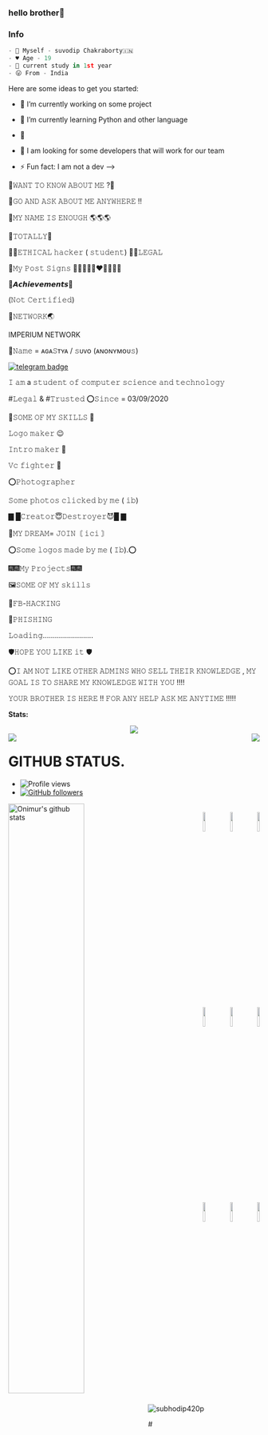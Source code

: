 ### hello brother👋

### Info
```python
- 🎀 Myself - suvodip Chakraborty🇮🇳
- ♥️ Age - 19
- 🌠 current study in 1st year
- 😛 From - India
```

Here are some ideas to get you started:
- 🔭 I’m currently working on some project
- 🌱 I’m currently learning Python and other language
- 👯 
- 🤔 I am looking for some developers that will work for our team

- ⚡ Fun fact: I am not a dev
-->

🍎𝚆𝙰𝙽𝚃   𝚃𝙾 𝙺𝙽𝙾𝚆 𝙰𝙱𝙾𝚄𝚃 𝙼𝙴 ?🍎

🍏𝙶𝙾 𝙰𝙽𝙳 𝙰𝚂𝙺 𝙰𝙱𝙾𝚄𝚃 𝙼𝙴 𝙰𝙽𝚈𝚆𝙷𝙴𝚁𝙴 !!

🖤𝙼𝚈 𝙽𝙰𝙼𝙴 𝙸𝚂 𝙴𝙽𝙾𝚄𝙶𝙷 🌎🌎🌎

🎩𝚃𝙾𝚃𝙰𝙻𝙻𝚈🎩

🕵‍♂𝙴𝚃𝙷𝙸𝙲𝙰𝙻 𝚑𝚊𝚌𝚔𝚎𝚛 ( 𝚜𝚝𝚞𝚍𝚎𝚗𝚝)
🧛‍♂𝙻𝙴𝙶𝙰𝙻

🎃𝙼𝚢 𝙿𝚘𝚜𝚝 𝚂𝚒𝚐𝚗𝚜
💙💚💜🧡💛❤️🍎🍍🍇🍊

🔔𝘼𝙘𝙝𝙞𝙚𝙫𝙚𝙢𝙚𝙣𝙩𝙨🔔

(𝙽𝚘𝚝 𝙲𝚎𝚛𝚝𝚒𝚏𝚒𝚎𝚍)

👑𝙽𝙴𝚃𝚆𝙾𝚁𝙺🌏

 IMPERIUM NETWORK



🏅𝙽𝚊𝚖𝚎 =  ᴀɢᴀ𝚂ᴛʏᴀ / 𝚜ᴜᴠᴏ (ᴀɴᴏɴʏᴍᴏᴜ𝚜)


[![telegram badge](https://img.shields.io/badge/agastyalll-30302f?style=for-the-badge&logo=telegram)](https://t.me/Smile_of_your_face)

𝙸 𝚊𝚖 a 𝚜𝚝𝚞𝚍𝚎𝚗𝚝 𝚘𝚏 𝚌𝚘𝚖𝚙𝚞𝚝𝚎𝚛 𝚜𝚌𝚒𝚎𝚗𝚌𝚎 𝚊𝚗𝚍 𝚝𝚎𝚌𝚑𝚗𝚘𝚕𝚘𝚐𝚢

#𝙻𝚎𝚐𝚊𝚕 & #𝚃𝚛𝚞𝚜𝚝𝚎𝚍
⭕️𝚂𝚒𝚗𝚌𝚎 = 03/09/2O20

👻𝚂𝙾𝙼𝙴 𝙾𝙵 𝙼𝚈 𝚂𝙺𝙸𝙻𝙻𝚂 👻
 
 𝙻𝚘𝚐𝚘 𝚖𝚊𝚔𝚎𝚛 😉

𝙸𝚗𝚝𝚛𝚘 𝚖𝚊𝚔𝚎𝚛 🤭

𝚅𝚌 𝚏𝚒𝚐𝚑𝚝𝚎𝚛 🥺

⭕️𝙿𝚑𝚘𝚝𝚘𝚐𝚛𝚊𝚙𝚑𝚎𝚛

𝚂𝚘𝚖𝚎 𝚙𝚑𝚘𝚝𝚘𝚜 𝚌𝚕𝚒𝚌𝚔𝚎𝚍 𝚋𝚢 𝚖𝚎 ( 𝚒𝚋)

 ▇ █𝙲𝚛𝚎𝚊𝚝𝚘𝚛😇𝙳𝚎𝚜𝚝𝚛𝚘𝚢𝚎𝚛😈█ ▇ 

🥇𝙼𝚈 𝙳𝚁𝙴𝙰𝙼= 𝙹𝙾𝙸𝙽〘  𝚒𝚌𝚒 〙
                       
⭕️𝚂𝚘𝚖𝚎 𝚕𝚘𝚐𝚘𝚜 𝚖𝚊𝚍𝚎 𝚋𝚢 𝚖𝚎 ( 𝙸𝚋).⭕️

🎆🎆𝙼𝚢 𝙿𝚛𝚘𝚓𝚎𝚌𝚝𝚜🎆🎆 
  


🖼𝚂𝙾𝙼𝙴 𝙾𝙵 𝙼𝚈 𝚜𝚔𝚒𝚕𝚕𝚜

🍐𝙵𝙱-𝙷𝙰𝙲𝙺𝙸𝙽𝙶

🧀𝙿𝙷𝙸𝚂𝙷𝙸𝙽𝙶

𝙻𝚘𝚊𝚍𝚒𝚗𝚐.........................

🛡𝙷𝙾𝙿𝙴 𝚈𝙾𝚄 𝙻𝙸𝙺𝙴 𝚒𝚝 🛡

⭕️𝙸 𝙰𝙼 𝙽𝙾𝚃 𝙻𝙸𝙺𝙴 𝙾𝚃𝙷𝙴𝚁 𝙰𝙳𝙼𝙸𝙽𝚂 𝚆𝙷𝙾 𝚂𝙴𝙻𝙻 𝚃𝙷𝙴𝙸𝚁 𝙺𝙽𝙾𝚆𝙻𝙴𝙳𝙶𝙴 , 𝙼𝚈 𝙶𝙾𝙰𝙻 𝙸𝚂 𝚃𝙾 𝚂𝙷𝙰𝚁𝙴 𝙼𝚈 𝙺𝙽𝙾𝚆𝙻𝙴𝙳𝙶𝙴  𝚆𝙸𝚃𝙷 𝚈𝙾𝚄 !!!!

𝚈𝙾𝚄𝚁 𝙱𝚁𝙾𝚃𝙷𝙴𝚁 𝙸𝚂 𝙷𝙴𝚁𝙴 !!
𝙵𝙾𝚁 𝙰𝙽𝚈 𝙷𝙴𝙻𝙿 𝙰𝚂𝙺 𝙼𝙴 𝙰𝙽𝚈𝚃𝙸𝙼𝙴 !!!!!






**Stats:**  




<div align="center"><img src="https://github-profile-trophy.vercel.app/?usernamesubhodip420&theme=dracula&count_private=true"></div>
<img align="left" src="https://github-readme-stats.vercel.app/api?username=subhodip420&show_icons=true&hide_border=true&theme=tokyonight"><img align="right" src="https://github-readme-stats.vercel.app/api/top-langs/?username=subhodip420&theme=tokyonight&hide=batchfile">

# GITHUB STATUS.
- ![Profile views](https://gpvc.arturio.dev/subhodip420)
- [![GitHub followers](https://img.shields.io/github/followers/subhodip420.svg?style=social&label=Follow&maxAge=2592000)](https://github.com/subhodip420?tab=followers)

<p>
  <a href="https://github.comsubhodip420/handle-path-oz">
    <img width="55%" align="left" alt="Onimur's github stats" src="https://github-readme-stats.vercel.app/api?usernamesubhodip420l&show_icons=true&hide_border=true" />
  </a>
</p>
<p align ="right">
  <br />
  <code><img width="10%"  src="https://www.vectorlogo.zone/logos/json/json-ar21.svg"></code>
  <code><img width="10%"   src="https://www.vectorlogo.zone/logos/git-scm/git-scm-ar21.svg"></code>
  <code><img width="10%"   src="https://www.vectorlogo.zone/logos/python/python-ar21.svg"></code>
  <br />
  <code><img width="10%"  src="https://www.vectorlogo.zone/logos/mysql/mysql-ar21.svg"></code>
  <code><img width="10%"  src="https://www.vectorlogo.zone/logos/sqlite/sqlite-ar21.svg"></code>
  <code><img width="10%"  src="https://www.vectorlogo.zone/logos/firebase/firebase-ar21.svg"></code>
  <br />
  <code><img width="10%"  src="https://www.vectorlogo.zone/logos/w3_html5/w3_html5-ar21.svg"></code>
  <code><img width="10%"  src="https://www.vectorlogo.zone/logos/github/github-ar21.svg"></code>
  <code><img width="10%"  src="https://www.vectorlogo.zone/logos/gitlab/gitlab-ar21.svg"></code>
  <br>
</p>  


<p><img align="center" src="https://github-readme-streak-stats.herokuapp.com/?user=subhodip420" alt="subhodip420p" /></p>
# 

